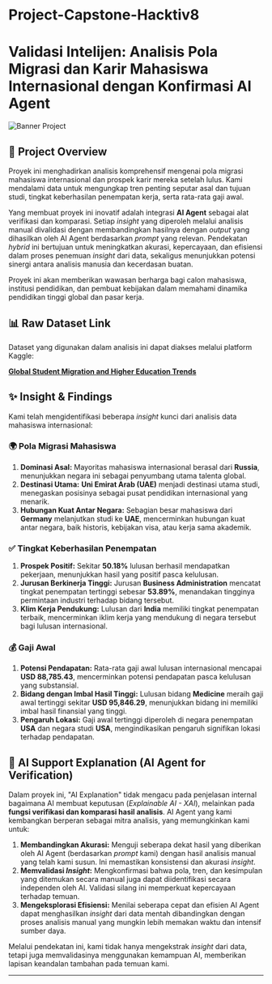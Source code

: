 # Project-Capstone-Hacktiv8
# Validasi Intelijen: Analisis Pola Migrasi dan Karir Mahasiswa Internasional dengan Konfirmasi AI Agent

![Banner Project](https://via.placeholder.com/1200x400?text=Global+Student+Migration+%26+Career+Pathways+Analysis+with+AI+Validation)

## 🚀 Project Overview

Proyek ini menghadirkan analisis komprehensif mengenai pola migrasi mahasiswa internasional dan prospek karir mereka setelah lulus. Kami mendalami data untuk mengungkap tren penting seputar asal dan tujuan studi, tingkat keberhasilan penempatan kerja, serta rata-rata gaji awal.

Yang membuat proyek ini inovatif adalah integrasi **AI Agent** sebagai alat verifikasi dan komparasi. Setiap *insight* yang diperoleh melalui analisis manual divalidasi dengan membandingkan hasilnya dengan *output* yang dihasilkan oleh AI Agent berdasarkan *prompt* yang relevan. Pendekatan *hybrid* ini bertujuan untuk meningkatkan akurasi, kepercayaan, dan efisiensi dalam proses penemuan *insight* dari data, sekaligus menunjukkan potensi sinergi antara analisis manusia dan kecerdasan buatan.

Proyek ini akan memberikan wawasan berharga bagi calon mahasiswa, institusi pendidikan, dan pembuat kebijakan dalam memahami dinamika pendidikan tinggi global dan pasar kerja.

## 📊 Raw Dataset Link

Dataset yang digunakan dalam analisis ini dapat diakses melalui platform Kaggle:

[**Global Student Migration and Higher Education Trends**](https://www.kaggle.com/datasets/atharvasoundankar/global-student-migration-and-higher-education-trends)

## ✨ Insight & Findings

Kami telah mengidentifikasi beberapa *insight* kunci dari analisis data mahasiswa internasional:

### 🌍 Pola Migrasi Mahasiswa

1.  **Dominasi Asal:** Mayoritas mahasiswa internasional berasal dari **Russia**, menunjukkan negara ini sebagai penyumbang utama talenta global.
2.  **Destinasi Utama:** **Uni Emirat Arab (UAE)** menjadi destinasi utama studi, menegaskan posisinya sebagai pusat pendidikan internasional yang menarik.
3.  **Hubungan Kuat Antar Negara:** Sebagian besar mahasiswa dari **Germany** melanjutkan studi ke **UAE**, mencerminkan hubungan kuat antar negara, baik historis, kebijakan visa, atau kerja sama akademik.

### ✅ Tingkat Keberhasilan Penempatan

1.  **Prospek Positif:** Sekitar **50.18%** lulusan berhasil mendapatkan pekerjaan, menunjukkan hasil yang positif pasca kelulusan.
2.  **Jurusan Berkinerja Tinggi:** Jurusan **Business Administration** mencatat tingkat penempatan tertinggi sebesar **53.89%**, menandakan tingginya permintaan industri terhadap bidang tersebut.
3.  **Klim Kerja Pendukung:** Lulusan dari **India** memiliki tingkat penempatan terbaik, mencerminkan iklim kerja yang mendukung di negara tersebut bagi lulusan internasional.

### 💰 Gaji Awal

1.  **Potensi Pendapatan:** Rata-rata gaji awal lulusan internasional mencapai **USD 88,785.43**, mencerminkan potensi pendapatan pasca kelulusan yang substansial.
2.  **Bidang dengan Imbal Hasil Tinggi:** Lulusan bidang **Medicine** meraih gaji awal tertinggi sekitar **USD 95,846.29**, menunjukkan bidang ini memiliki imbal hasil finansial yang tinggi.
3.  **Pengaruh Lokasi:** Gaji awal tertinggi diperoleh di negara penempatan **USA** dan negara studi **USA**, mengindikasikan pengaruh signifikan lokasi terhadap pendapatan.

## 🤖 AI Support Explanation (AI Agent for Verification)

Dalam proyek ini, "AI Explanation" tidak mengacu pada penjelasan internal bagaimana AI membuat keputusan (*Explainable AI - XAI*), melainkan pada **fungsi verifikasi dan komparasi hasil analisis**. AI Agent yang kami kembangkan berperan sebagai mitra analisis, yang memungkinkan kami untuk:

1.  **Membandingkan Akurasi:** Menguji seberapa dekat hasil yang diberikan oleh AI Agent (berdasarkan *prompt* kami) dengan hasil analisis manual yang telah kami susun. Ini memastikan konsistensi dan akurasi *insight*.
2.  **Memvalidasi *Insight*:** Mengkonfirmasi bahwa pola, tren, dan kesimpulan yang ditemukan secara manual juga dapat diidentifikasi secara independen oleh AI. Validasi silang ini memperkuat kepercayaan terhadap temuan.
3.  **Mengeksplorasi Efisiensi:** Menilai seberapa cepat dan efisien AI Agent dapat menghasilkan *insight* dari data mentah dibandingkan dengan proses analisis manual yang mungkin lebih memakan waktu dan intensif sumber daya.

Melalui pendekatan ini, kami tidak hanya mengekstrak *insight* dari data, tetapi juga memvalidasinya menggunakan kemampuan AI, memberikan lapisan keandalan tambahan pada temuan kami.

---
